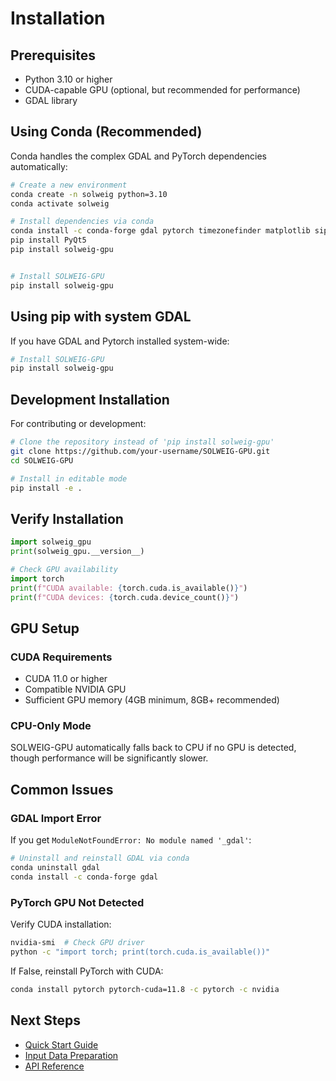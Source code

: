 # Installation

## Prerequisites

- Python 3.10 or higher
- CUDA-capable GPU (optional, but recommended for performance)
- GDAL library

## Using Conda (Recommended)

Conda handles the complex GDAL and PyTorch dependencies automatically:

```bash
# Create a new environment
conda create -n solweig python=3.10
conda activate solweig

# Install dependencies via conda
conda install -c conda-forge gdal pytorch timezonefinder matplotlib sip 
pip install PyQt5
pip install solweig-gpu


# Install SOLWEIG-GPU
pip install solweig-gpu
```

## Using pip with system GDAL

If you have GDAL and Pytorch installed system-wide:

```bash
# Install SOLWEIG-GPU
pip install solweig-gpu
```

## Development Installation

For contributing or development:

```bash
# Clone the repository instead of 'pip install solweig-gpu'
git clone https://github.com/your-username/SOLWEIG-GPU.git
cd SOLWEIG-GPU

# Install in editable mode
pip install -e .
```

## Verify Installation

```python
import solweig_gpu
print(solweig_gpu.__version__)

# Check GPU availability
import torch
print(f"CUDA available: {torch.cuda.is_available()}")
print(f"CUDA devices: {torch.cuda.device_count()}")
```

## GPU Setup

### CUDA Requirements

- CUDA 11.0 or higher
- Compatible NVIDIA GPU 
- Sufficient GPU memory (4GB minimum, 8GB+ recommended)

### CPU-Only Mode

SOLWEIG-GPU automatically falls back to CPU if no GPU is detected, though performance will be significantly slower.

## Common Issues

### GDAL Import Error

If you get `ModuleNotFoundError: No module named '_gdal'`:

```bash
# Uninstall and reinstall GDAL via conda
conda uninstall gdal
conda install -c conda-forge gdal
```

### PyTorch GPU Not Detected

Verify CUDA installation:

```bash
nvidia-smi  # Check GPU driver
python -c "import torch; print(torch.cuda.is_available())"
```

If False, reinstall PyTorch with CUDA:

```bash
conda install pytorch pytorch-cuda=11.8 -c pytorch -c nvidia
```

## Next Steps

- [Quick Start Guide](quickstart.md)
- [Input Data Preparation](input_data.md)
- [API Reference](api.rst)
